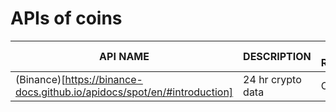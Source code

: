 # APIs of coins
|**API NAME**| **DESCRIPTION** |**AUTH REQUIREMENTS**|**SAMPLE URL**|
|---|---|---|---|
|(Binance)[https://binance-docs.github.io/apidocs/spot/en/#introduction]| 24 hr crypto data  | Open |  |
